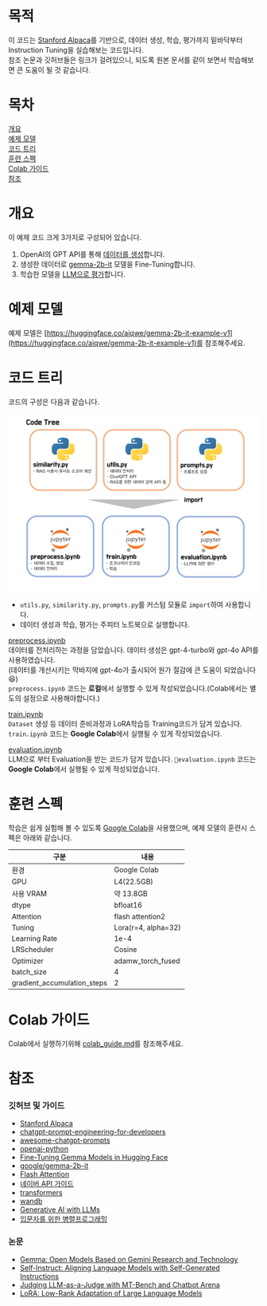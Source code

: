 # 목적 
이 코드는 [Stanford Alpaca](https://github.com/tatsu-lab/stanford_alpaca)를 기반으로, 데이터 생성, 학습, 평가까지 밑바닥부터 Instruction Tuning을 실습해보는 코드입니다.  
참조 논문과 깃허브들은 링크가 걸려있으니, 되도록 원본 문서를 같이 보면서 학습해보면 큰 도움이 될 것 같습니다. 

# 목차
[개요](#개요)  
[예제 모델](#예제-모델)  
[코드 트리](#코드-트리)  
[훈련 스펙](#훈련-스펙)  
[Colab 가이드](#Colab-가이드)  
[참조](#참조)  

# 개요
이 예제 코드 크게 3가지로 구성되어 있습니다.  
1. OpenAI의 GPT API를 통해 [데이터를 생성](data/instruction.jsonl)합니다. 
2. 생성한 데이터로 [gemma-2b-it](https://huggingface.co/google/gemma-2b-it) 모델을 Fine-Tuning합니다.
3. 학습한 모델을 [LLM으로 평가](https://arxiv.org/pdf/2306.05685)합니다.

# 예제 모델
예제 모델은 [https://huggingface.co/aiqwe/gemma-2b-it-example-v1](https://huggingface.co/aiqwe/gemma-2b-it-example-v1)를 참조해주세요.

# 코드 트리
코드의 구성은 다음과 같습니다.  

![](assets/code_tree.png)
+ `utils.py`, `similarity.py`, `prompts.py`를 커스텀 모듈로 `import`하여 사용합니다.
+ 데이터 생성과 학습, 평가는 주피터 노트북으로 실행합니다. 

[preprocess.ipynb](preprocess.ipynb)  
데이터를 전처리하는 과정을 담았습니다. 데이터 생성은 gpt-4-turbo와 gpt-4o API를 사용하였습니다.  
(데이터를 개선시키는 막바지에 gpt-4o가 출시되어 원가 절감에 큰 도움이 되었습니다 😆)  
`preprocess.ipynb` 코드는 **로컬**에서 실행할 수 있게 작성되었습니다.(Colab에서는 별도의 설정으로 사용해야합니다.)  

[train.ipynb](train.ipynb)  
`Dataset` 생성 등 데이터 준비과정과 LoRA학습등 Training코드가 담겨 있습니다.  
`train.ipynb` 코드는 **Google Colab**에서 실행될 수 있게 작성되었습니다.  

[evaluation.ipynb](evaluation.ipynb)  
LLM으로 부터 Evaluation을 받는 코드가 담겨 있습니다.
`evaluation.ipynb` 코드는 **Google Colab**에서 실행될 수 있게 작성되었습니다.  

# 훈련 스펙
학습은 쉽게 실험해 볼 수 있도록 [Google Colab](https://colab.google/)을 사용했으며, 예제 모델의 훈련시 스펙은 아래와 같습니다.

| 구분                          | 내용               |
|-----------------------------|------------------|
| 환경                          | Google Colab     |
| GPU                         | L4(22.5GB)       |
| 사용 VRAM                     | 약 13.8GB         |
| dtype                       | bfloat16         |
| Attention                   | flash attention2 |
| Tuning                      | Lora(r=4, alpha=32) |
| Learning Rate               | 1e-4             |
| LRScheduler                 | Cosine           |
| Optimizer                   | adamw_torch_fused |
| batch_size                  | 4                |
| gradient_accumulation_steps | 2                |

# Colab 가이드
Colab에서 실행하기위해 [colab_guide.md](colab_guide.md)를 참조해주세요.

# 참조
### 깃허브 및 가이드
+ [Stanford Alpaca](https://github.com/tatsu-lab/stanford_alpaca)
+ [chatgpt-prompt-engineering-for-developers](https://www.deeplearning.ai/short-courses/chatgpt-prompt-engineering-for-developers)
+ [awesome-chatgpt-prompts](https://github.com/f/awesome-chatgpt-prompts)
+ [openai-python](https://github.com/openai/openai-python)
+ [Fine-Tuning Gemma Models in Hugging Face](https://huggingface.co/blog/gemma-peft)
+ [google/gemma-2b-it](https://huggingface.co/google/gemma-2b-it)
+ [Flash Attention](https://github.com/Dao-AILab/flash-attention)
+ [네이버 API 가이드](https://developers.naver.com/docs/common/openapiguide/)
+ [transformers](https://github.com/huggingface/transformers/blob/main/src/transformers/models/gemma/modeling_gemma.py)
+ [wandb](https://kr.wandb.ai/)
+ [Generative AI with LLMs](https://www.deeplearning.ai/courses/generative-ai-with-llms/)
+ [입문자를 위한 병렬프로그래밍](https://product.kyobobook.co.kr/detail/S000001875036)

### 논문
+ [Gemma: Open Models Based on Gemini Research and Technology](https://arxiv.org/pdf/2403.08295)
+ [Self-Instruct: Aligning Language Models with Self-Generated Instructions](https://arxiv.org/pdf/2212.10560)
+ [Judging LLM-as-a-Judge with MT-Bench and Chatbot Arena](https://arxiv.org/pdf/2306.05685)
+ [LoRA: Low-Rank Adaptation of Large Language Models](https://arxiv.org/pdf/2106.09685)


